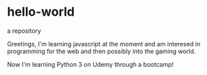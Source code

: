 # hello-world
a repository

Greetings, I'm learning javascript at the moment and am interesed in programming for the web and then possibly into the gaming world.

Now I'm learning Python 3 on Udemy through a bootcamp!
